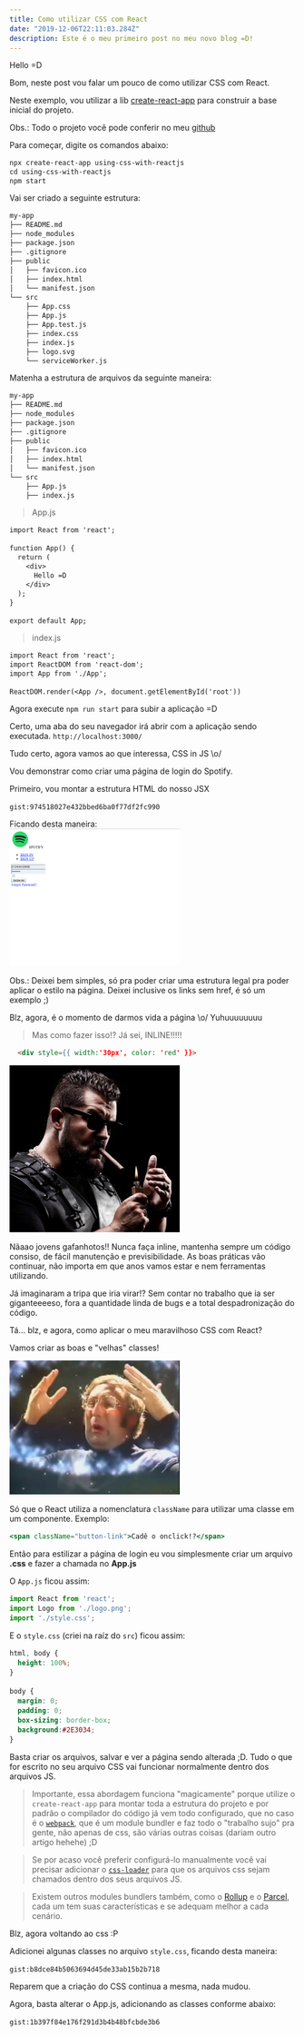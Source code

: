 ```yaml
---
title: Como utilizar CSS com React
date: "2019-12-06T22:11:03.284Z"
description: Este é o meu primeiro post no meu novo blog =D!
---
```


Hello =D

Bom, neste post vou falar um pouco de como utilizar CSS com React.

Neste exemplo, vou utilizar a lib [create-react-app](https://github.com/facebook/create-react-app) para construir a base inicial do projeto.

Obs.: Todo o projeto você pode conferir no meu [github](https://github.com/Tautorn/using-css-with-reactjs)

Para começar, digite os comandos abaixo:

```shell
npx create-react-app using-css-with-reactjs
cd using-css-with-reactjs
npm start

```

Vai ser criado a seguinte estrutura:

```shell
my-app
├── README.md
├── node_modules
├── package.json
├── .gitignore
├── public
│   ├── favicon.ico
│   ├── index.html
│   └── manifest.json
└── src
    ├── App.css
    ├── App.js
    ├── App.test.js
    ├── index.css
    ├── index.js
    ├── logo.svg
    └── serviceWorker.js
```

Matenha a estrutura de arquivos da seguinte maneira:


```shell
my-app
├── README.md
├── node_modules
├── package.json
├── .gitignore
├── public
│   ├── favicon.ico
│   ├── index.html
│   └── manifest.json
└── src
    ├── App.js
    ├── index.js
```

> App.js

```
import React from 'react';

function App() {
  return (
    <div>
      Hello =D
    </div>
  );
}

export default App;

```

> index.js

```
import React from 'react';
import ReactDOM from 'react-dom';
import App from './App';

ReactDOM.render(<App />, document.getElementById('root'))
```

Agora execute `npm run start` para subir a aplicação =D

Certo, uma aba do seu navegador irá abrir com a aplicação sendo executada. 
`http://localhost:3000/`

Tudo certo, agora vamos ao que interessa, CSS in JS \o/

Vou demonstrar como criar uma página de login do Spotify.

Primeiro, vou montar a estrutura HTML do nosso JSX

`gist:974518027e432bbed6ba0f77df2fc990`

Ficando desta maneira: 
<br />
<img src="./init-01.png" width="300px">

Obs.: Deixei bem simples, só pra poder criar uma estrutura legal pra poder aplicar o estilo na página. Deixei inclusive os links sem href, é só um exemplo ;)

Blz, agora, é o momento de darmos vida a página \o/ 
Yuhuuuuuuuu

> Mas como fazer isso!? Já sei, INLINE!!!!!
```html
  <div style={{ width:'30px', color: 'red' }}>
```

<img src="./badass.png" />

Nãaao jovens gafanhotos!! Nunca faça inline, mantenha sempre um código consiso, de fácil manutenção e previsibilidade. As boas práticas vão continuar, não importa em que anos vamos estar e nem ferramentas utilizando. 

Já imaginaram a tripa que iria virar!? Sem contar no trabalho que ia ser giganteeeeso, fora a quantidade linda de bugs e a total despadronização do código.

Tá... blz, e agora, como aplicar o meu maravilhoso CSS com React? 

Vamos criar as boas e "velhas" classes!

![explosion mind](./explosion-mind.png)

Só que o React utiliza a nomenclatura `className` para utilizar uma classe em um componente. Exemplo:

```jsx
<span className="button-link">Cadê o onclick!?</span>
```

Então para estilizar a página de login eu vou simplesmente criar um arquivo **.css** e fazer a chamada no **App.js**

O `App.js` ficou assim:

```jsx
import React from 'react';
import Logo from './logo.png';
import './style.css';
```

E o `style.css` (criei na raíz do `src`) ficou assim:

```css
html, body {
  height: 100%;
}

body {
  margin: 0;
  padding: 0;
  box-sizing: border-box;
  background:#2E3034;
}
```

Basta criar os arquivos, salvar e ver a página sendo alterada ;D. Tudo o que for escrito no seu arquivo CSS vai funcionar normalmente dentro dos arquivos JS.

> Importante, essa abordagem funciona "magicamente" porque utilize o `create-react-app` para montar toda a estrutura do projeto e por padrão o compilador do código já vem todo configurado, que no caso é o [`webpack`](https://webpack.js.org/), que é um module bundler e faz todo o "trabalho sujo" pra gente, não apenas de css, são várias outras coisas (dariam outro artigo hehehe) ;D 

> Se por acaso você preferir configurá-lo manualmente você vai precisar adicionar o [`css-loader`](https://github.com/webpack-contrib/css-loader) para que os arquivos css sejam chamados dentro dos seus arquivos JS.

> Existem outros modules bundlers também, como o [Rollup](https://rollupjs.org/guide/en/) e o [Parcel](https://parceljs.org/), cada um tem suas características e se adequam melhor a cada cenário.

Blz, agora voltando ao css :P

Adicionei algunas classes no arquivo `style.css`, ficando desta maneira: 

`gist:b8dce84b5063694d45de33ab15b2b718`

Reparem que a criação do CSS continua a mesma, nada mudou. 

Agora, basta alterar o App.js, adicionando as classes conforme abaixo:

`gist:1b397f84e176f291d3b4b48bfcbde3b6`


